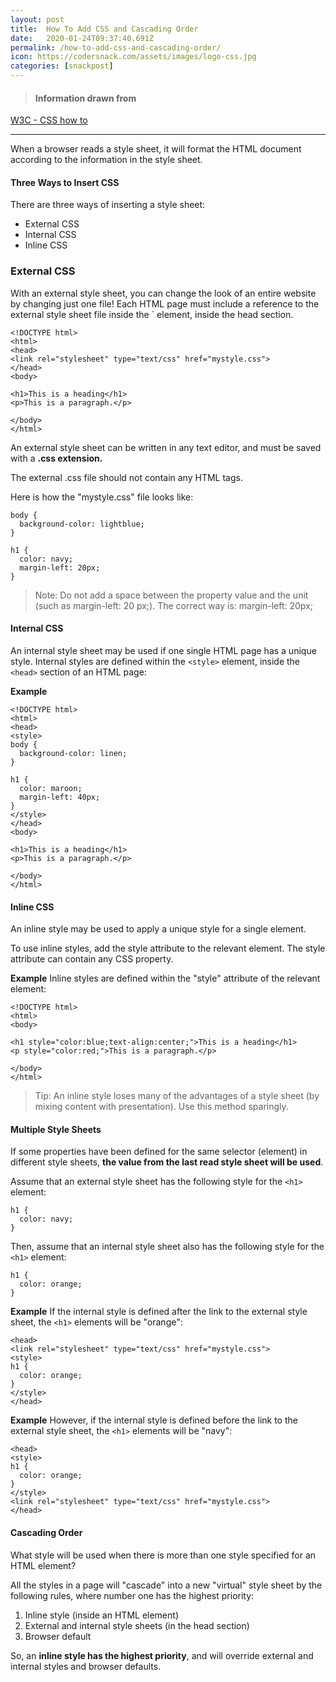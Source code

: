 ```yaml
---
layout: post
title:  How To Add CSS and Cascading Order
date:   2020-01-24T09:37:40.691Z
permalink: /how-to-add-css-and-cascading-order/
icon: https://codersnack.com/assets/images/logo-css.jpg
categories: [snackpost]
---
```


> #### Information drawn from

[W3C - CSS how to](https://www.w3schools.com/css/css_howto.asp)

-------------

When a browser reads a style sheet, it will format the HTML document according to the information in the style sheet.


#### Three Ways to Insert CSS
There are three ways of inserting a style sheet:

- External CSS
- Internal CSS
- Inline CSS


### External CSS
With an external style sheet, you can change the look of an entire website by changing just one file!
Each HTML page must include a reference to the external style sheet file inside the `<link> element, inside the head section.

```
<!DOCTYPE html>
<html>
<head>
<link rel="stylesheet" type="text/css" href="mystyle.css">
</head>
<body>

<h1>This is a heading</h1>
<p>This is a paragraph.</p>

</body>
</html>
```
An external style sheet can be written in any text editor, and must be saved with a **.css extension.**

The external .css file should not contain any HTML tags.

Here is how the "mystyle.css" file looks like:

```
body {
  background-color: lightblue;
}

h1 {
  color: navy;
  margin-left: 20px;
}
```
> Note: Do not add a space between the property value and the unit (such as margin-left: 20 px;). The correct way is: margin-left: 20px;


#### Internal CSS

An internal style sheet may be used if one single HTML page has a unique style.
Internal styles are defined within the `<style>` element, inside the `<head>`  section of an HTML page:

**Example**

```
<!DOCTYPE html>
<html>
<head>
<style>
body {
  background-color: linen;
}

h1 {
  color: maroon;
  margin-left: 40px;
}
</style>
</head>
<body>

<h1>This is a heading</h1>
<p>This is a paragraph.</p>

</body>
</html>
```


#### Inline CSS
An inline style may be used to apply a unique style for a single element.

To use inline styles, add the style attribute to the relevant element. The style attribute can contain any CSS property.

**Example**
Inline styles are defined within the "style" attribute of the relevant element:

```
<!DOCTYPE html>
<html>
<body>

<h1 style="color:blue;text-align:center;">This is a heading</h1>
<p style="color:red;">This is a paragraph.</p>

</body>
</html>
```
> Tip: An inline style loses many of the advantages of a style sheet (by mixing content with presentation). Use this method sparingly.


#### Multiple Style Sheets
If some properties have been defined for the same selector (element) in different style sheets, **the value from the last read style sheet will be used**. 

Assume that an external style sheet has the following style for the `<h1>`  element:

```
h1 {
  color: navy;
}
```

Then, assume that an internal style sheet also has the following style for the `<h1>`  element:

```
h1 {
  color: orange;   
}
```

**Example**
If the internal style is defined after the link to the external style sheet, the `<h1>` elements will be "orange":

```
<head>
<link rel="stylesheet" type="text/css" href="mystyle.css">
<style>
h1 {
  color: orange;
}
</style>
</head>
```

**Example**
However, if the internal style is defined before the link to the external style sheet, the `<h1>` elements will be "navy": 

```
<head>
<style>
h1 {
  color: orange;
}
</style>
<link rel="stylesheet" type="text/css" href="mystyle.css">
</head>
```

#### Cascading Order
What style will be used when there is more than one style specified for an HTML element?

All the styles in a page will "cascade" into a new "virtual" style sheet by the following rules, where number one has the highest priority:

1. Inline style (inside an HTML element)
2. External and internal style sheets (in the head section)
3. Browser default

So, an **inline style has the highest priority**, and will override external and internal styles and browser defaults.
